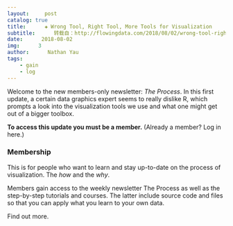 ```yaml
---
layout:     post
catalog: true
title:      ✚ Wrong Tool, Right Tool, More Tools for Visualization
subtitle:      转载自：http://flowingdata.com/2018/08/02/wrong-tool-right-tool-more-tools-for-visualization/
date:      2018-08-02
img:      3
author:      Nathan Yau
tags:
    - gain
    - log
---
```


Welcome to the new members-only newsletter: *The Process*. In this first update, a certain data graphics expert seems to really dislike R, which prompts a look into the visualization tools we use and what one might get out of a bigger toolbox.


**To access this update you must be a member.**
(Already a member? Log in here.)


### Membership

This is for people who want to learn and stay up-to-date on the process of visualization. The *how* and the *why*.


Members gain access to the weekly newsletter The Process as well as the step-by-step tutorials and courses. The latter include source code and files so that you can apply what you learn to your own data.



Find out more.

